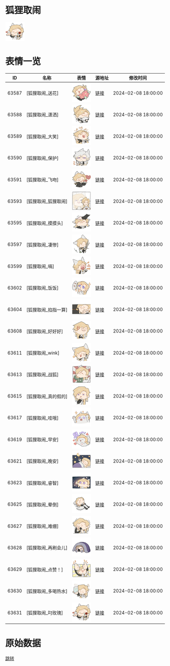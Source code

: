 # 狐狸取闹

<img src="./cover.png" height="60" alt="cover" />

# 表情一览

|ID|名称|表情|源地址|修改时间|
|----|----|----|----|----|
|63587|[狐狸取闹_送花]|<img src="./pic/063587_%5B狐狸取闹_送花%5D.png" height="60" alt="送花"/>|[链接](https://i0.hdslb.com/bfs/garb/d44457b19088b97d699acc3eee1b7d63899b560c.png)|2024-02-08 18:00:00|
|63588|[狐狸取闹_潇洒]|<img src="./pic/063588_%5B狐狸取闹_潇洒%5D.png" height="60" alt="潇洒"/>|[链接](https://i0.hdslb.com/bfs/garb/9924723c4893345ef48736cb6f6b9849870ea280.png)|2024-02-08 18:00:00|
|63589|[狐狸取闹_大笑]|<img src="./pic/063589_%5B狐狸取闹_大笑%5D.png" height="60" alt="大笑"/>|[链接](https://i0.hdslb.com/bfs/garb/4c7056dd253b2ade47fda3fd07fa9e70d4a538eb.png)|2024-02-08 18:00:00|
|63590|[狐狸取闹_保护]|<img src="./pic/063590_%5B狐狸取闹_保护%5D.png" height="60" alt="保护"/>|[链接](https://i0.hdslb.com/bfs/garb/cbad261bb089b91124b26245e137cd1bac24e13e.png)|2024-02-08 18:00:00|
|63591|[狐狸取闹_飞吻]|<img src="./pic/063591_%5B狐狸取闹_飞吻%5D.png" height="60" alt="飞吻"/>|[链接](https://i0.hdslb.com/bfs/garb/b89293156bcc6206a686312878a7ba05a71474f1.png)|2024-02-08 18:00:00|
|63593|[狐狸取闹_狐狸取闹]|<img src="./pic/063593_%5B狐狸取闹_狐狸取闹%5D.png" height="60" alt="狐狸取闹"/>|[链接](https://i0.hdslb.com/bfs/garb/00bbef6cfb865a25b44844eccd1444cf03f43371.png)|2024-02-08 18:00:00|
|63595|[狐狸取闹_摸摸头]|<img src="./pic/063595_%5B狐狸取闹_摸摸头%5D.png" height="60" alt="摸摸头"/>|[链接](https://i0.hdslb.com/bfs/garb/90c8a98f40aca579b40a72079ab3212a7ef9f845.png)|2024-02-08 18:00:00|
|63597|[狐狸取闹_凄惨]|<img src="./pic/063597_%5B狐狸取闹_凄惨%5D.png" height="60" alt="凄惨"/>|[链接](https://i0.hdslb.com/bfs/garb/05e515a7d90ade3ad88a9fe48aa7c1f7d72dd242.png)|2024-02-08 18:00:00|
|63599|[狐狸取闹_嗝]|<img src="./pic/063599_%5B狐狸取闹_嗝%5D.png" height="60" alt="嗝"/>|[链接](https://i0.hdslb.com/bfs/garb/92b4ada6729097a513852075311cd0fe6cb1c9be.png)|2024-02-08 18:00:00|
|63602|[狐狸取闹_饭饭]|<img src="./pic/063602_%5B狐狸取闹_饭饭%5D.png" height="60" alt="饭饭"/>|[链接](https://i0.hdslb.com/bfs/garb/0ac6a93090b82ee476354339cddc9eae004e4d3f.png)|2024-02-08 18:00:00|
|63604|[狐狸取闹_掐指一算]|<img src="./pic/063604_%5B狐狸取闹_掐指一算%5D.png" height="60" alt="掐指一算"/>|[链接](https://i0.hdslb.com/bfs/garb/4c74d765ba0cdbf35895b84517ab3b083217581e.png)|2024-02-08 18:00:00|
|63608|[狐狸取闹_好好好]|<img src="./pic/063608_%5B狐狸取闹_好好好%5D.png" height="60" alt="好好好"/>|[链接](https://i0.hdslb.com/bfs/garb/cf052c5355dcf184176e88df66f490a2f7ddd190.png)|2024-02-08 18:00:00|
|63611|[狐狸取闹_wink]|<img src="./pic/063611_%5B狐狸取闹_wink%5D.png" height="60" alt="wink"/>|[链接](https://i0.hdslb.com/bfs/garb/34bcbeddb42e3bfd850696a6d45dbbe0f2cfd9fa.png)|2024-02-08 18:00:00|
|63613|[狐狸取闹_战狐]|<img src="./pic/063613_%5B狐狸取闹_战狐%5D.png" height="60" alt="战狐"/>|[链接](https://i0.hdslb.com/bfs/garb/d59c0c0e223cfb9a5722a9268bf969d52e8085be.png)|2024-02-08 18:00:00|
|63615|[狐狸取闹_真的假的]|<img src="./pic/063615_%5B狐狸取闹_真的假的%5D.png" height="60" alt="真的假的"/>|[链接](https://i0.hdslb.com/bfs/garb/11b6ee8839f4c2346ef0ef984929265a07a20d44.png)|2024-02-08 18:00:00|
|63617|[狐狸取闹_哇哦]|<img src="./pic/063617_%5B狐狸取闹_哇哦%5D.png" height="60" alt="哇哦"/>|[链接](https://i0.hdslb.com/bfs/garb/42c7e1aaec8bbddbc2819b8d99ecf5914acd41ae.png)|2024-02-08 18:00:00|
|63619|[狐狸取闹_早安]|<img src="./pic/063619_%5B狐狸取闹_早安%5D.png" height="60" alt="早安"/>|[链接](https://i0.hdslb.com/bfs/garb/e48171e1c1e39610798d4f7d51bbe12febba3ac2.png)|2024-02-08 18:00:00|
|63621|[狐狸取闹_晚安]|<img src="./pic/063621_%5B狐狸取闹_晚安%5D.png" height="60" alt="晚安"/>|[链接](https://i0.hdslb.com/bfs/garb/74aa6300f70e6d178a0467af4b4e1ac6c7bbb3d8.png)|2024-02-08 18:00:00|
|63623|[狐狸取闹_睿智]|<img src="./pic/063623_%5B狐狸取闹_睿智%5D.png" height="60" alt="睿智"/>|[链接](https://i0.hdslb.com/bfs/garb/0adac0eb517ce7cef624a106bfc3116adf34366a.png)|2024-02-08 18:00:00|
|63625|[狐狸取闹_晕倒]|<img src="./pic/063625_%5B狐狸取闹_晕倒%5D.png" height="60" alt="晕倒"/>|[链接](https://i0.hdslb.com/bfs/garb/37baca00321859e666f4e3f415668592efe3c123.png)|2024-02-08 18:00:00|
|63627|[狐狸取闹_难绷]|<img src="./pic/063627_%5B狐狸取闹_难绷%5D.png" height="60" alt="难绷"/>|[链接](https://i0.hdslb.com/bfs/garb/9323c678bdaf496ce1a524dcd568ca0da63849f1.png)|2024-02-08 18:00:00|
|63628|[狐狸取闹_再刷会儿]|<img src="./pic/063628_%5B狐狸取闹_再刷会儿%5D.png" height="60" alt="再刷会儿"/>|[链接](https://i0.hdslb.com/bfs/garb/ca6309a5b118ae04df8b29122974a5e6ed857234.png)|2024-02-08 18:00:00|
|63629|[狐狸取闹_点赞！]|<img src="./pic/063629_%5B狐狸取闹_点赞！%5D.png" height="60" alt="点赞！"/>|[链接](https://i0.hdslb.com/bfs/garb/d1823eb0e4c650e219208f49f16c0d1102e32d59.png)|2024-02-08 18:00:00|
|63630|[狐狸取闹_多喝热水]|<img src="./pic/063630_%5B狐狸取闹_多喝热水%5D.png" height="60" alt="多喝热水"/>|[链接](https://i0.hdslb.com/bfs/garb/f607c3585a7f0aeeccf8320e1a3a7f6255a80a0c.png)|2024-02-08 18:00:00|
|63631|[狐狸取闹_叼玫瑰]|<img src="./pic/063631_%5B狐狸取闹_叼玫瑰%5D.png" height="60" alt="叼玫瑰"/>|[链接](https://i0.hdslb.com/bfs/garb/d2a6315092132eb9f494f61f34488460a84cdda2.png)|2024-02-08 18:00:00|

# 原始数据

[跳转](./raw.json)

